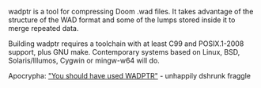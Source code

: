 wadptr is a tool for compressing Doom .wad files. It takes advantage of the
structure of the WAD format and some of the lumps stored inside it to merge
repeated data.

Building wadptr requires a toolchain with at least C99 and POSIX.1-2008
support, plus GNU make. Contemporary systems based on Linux, BSD,
Solaris/Illumos, Cygwin or mingw-w64 will do.

Apocrypha: ["You should have used WADPTR"](https://www.youtube.com/watch?v=EO849hbGP-c) - unhappily dshrunk fraggle
